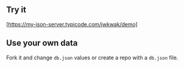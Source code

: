 ## Try it

[https://my-json-server.typicode.com/jwkwak/demo]

## Use your own data

Fork it and change `db.json` values or create a repo with a `db.json` file.
